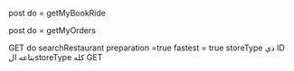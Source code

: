 
post  do = getMyBookRide

post do = getMyOrders

GET do searchRestaurant
preparation =true
fastest = true
storeType دي ID بتاعه الstoreType
كله GET

